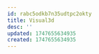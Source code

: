 ```yaml
---
id: rabc5odkb7n35udtpc2okty
title: Visual3d
desc: ''
updated: 1747655634935
created: 1747655634935
---
```

